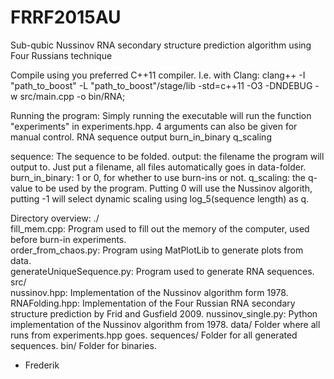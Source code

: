 # FRRF2015AU
Sub-qubic Nussinov RNA secondary structure prediction algorithm using Four Russians technique

Compile using you preferred C++11 compiler. I.e. with Clang: 
clang++ -I "path_to_boost" -L "path_to_boost"/stage/lib -std=c++11 -O3 -DNDEBUG -w src/main.cpp -o bin/RNA;

Running the program:
Simply running the executable will run the function "experiments" in experiments.hpp.
4 arguments can also be given for manual control. 
RNA sequence output burn_in_binary q_scaling

sequence: The sequence to be folded. 
output: the filename the program will output to. Just put a filename, all files automatically goes in data-folder.
burn_in_binary: 1 or 0, for whether to use burn-ins or not. 
q_scaling: the q-value to be used by the program. Putting 0 will use the Nussinov algorith, putting -1 will select dynamic scaling using log_5(sequence length) as q. 

Directory overview: 
./  
  fill_mem.cpp: Program used to fill out the memory of the computer, used before burn-in experiments.  
  order_from_chaos.py: Program using MatPlotLib to generate plots from data.   
  generateUniqueSequence.py: Program used to generate RNA sequences.   
src/  
  nussinov.hpp: Implementation of the Nussinov algorithm form 1978.
  RNAFolding.hpp: Implementation of the Four Russian RNA secondary structure prediction by Frid and Gusfield 2009.
  nussinov_single.py: Python implementation of the Nussinov algorithm from 1978.
data/
  Folder where all runs from experiments.hpp goes. 
sequences/
  Folder for all generated sequences. 
bin/
  Folder for binaries. 

- Frederik 

